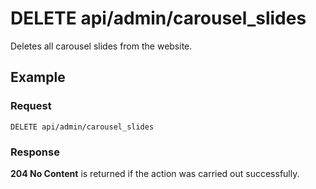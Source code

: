 # DELETE api/admin/carousel_slides

Deletes all carousel slides from the website.

## Example

### Request

`DELETE api/admin/carousel_slides`

### Response

**204 No Content** is returned if the action was carried out successfully.
